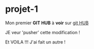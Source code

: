 ﻿# projet-1
Mon premier **GIT HUB** à **voir** sur [git HUB](https://github.com/JCHERBE/projet-1)

JE veur 'pusher' cette modification !

Et VOILA !!! J'ai fait un autre !